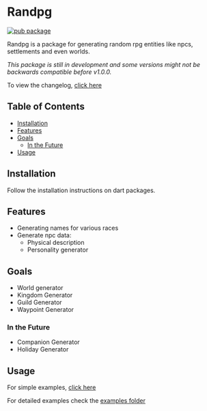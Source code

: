 # Randpg <!-- omit in toc -->

[![pub package](https://img.shields.io/pub/v/randpg.svg)](https://pub.dev/packages/randpg)

Randpg is a package for generating random rpg entities like npcs, settlements and even worlds.

*This package is still in development and some versions might not be backwards compatible before v1.0.0.*

To view the changelog, [click here](./CHANGELOG.md)

## Table of Contents <!-- omit in toc -->

- [Installation](#installation)
- [Features](#features)
- [Goals](#goals)
  - [In the Future](#in-the-future)
- [Usage](#usage)

## Installation

Follow the installation instructions on dart packages.

## Features

* Generating names for various races
* Generate npc data:
  * Physical description
  * Personality generator

## Goals

- World generator
- Kingdom Generator
- Guild Generator
- Waypoint Generator
  
### In the Future

- Companion Generator
- Holiday Generator

## Usage

For simple examples, [click here](./example/example.md)

For detailed examples check the [examples folder](./example/)

